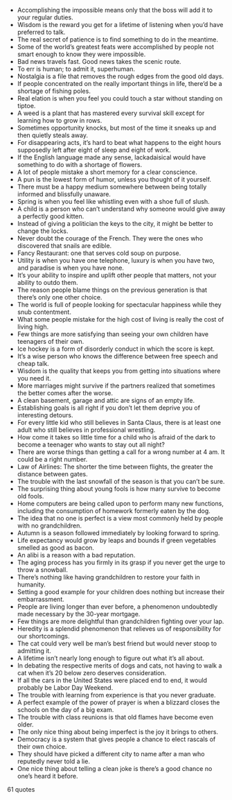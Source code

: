  - Accomplishing the impossible means only that the boss will add it to your regular duties.
 - Wisdom is the reward you get for a lifetime of listening when you’d have preferred to talk.
 - The real secret of patience is to find something to do in the meantime.
 - Some of the world’s greatest feats were accomplished by people not smart enough to know they were impossible.
 - Bad news travels fast. Good news takes the scenic route.
 - To err is human; to admit it, superhuman.
 - Nostalgia is a file that removes the rough edges from the good old days.
 - If people concentrated on the really important things in life, there’d be a shortage of fishing poles.
 - Real elation is when you feel you could touch a star without standing on tiptoe.
 - A weed is a plant that has mastered every survival skill except for learning how to grow in rows.
 - Sometimes opportunity knocks, but most of the time it sneaks up and then quietly steals away.
 - For disappearing acts, it’s hard to beat what happens to the eight hours supposedly left after eight of sleep and eight of work.
 - If the English language made any sense, lackadaisical would have something to do with a shortage of flowers.
 - A lot of people mistake a short memory for a clear conscience.
 - A pun is the lowest form of humor, unless you thought of it yourself.
 - There must be a happy medium somewhere between being totally informed and blissfully unaware.
 - Spring is when you feel like whistling even with a shoe full of slush.
 - A child is a person who can’t understand why someone would give away a perfectly good kitten.
 - Instead of giving a politician the keys to the city, it might be better to change the locks.
 - Never doubt the courage of the French. They were the ones who discovered that snails are edible.
 - Fancy Restaurant: one that serves cold soup on purpose.
 - Utility is when you have one telephone, luxury is when you have two, and paradise is when you have none.
 - It’s your ability to inspire and uplift other people that matters, not your ability to outdo them.
 - The reason people blame things on the previous generation is that there’s only one other choice.
 - The world is full of people looking for spectacular happiness while they snub contentment.
 - What some people mistake for the high cost of living is really the cost of living high.
 - Few things are more satisfying than seeing your own children have teenagers of their own.
 - Ice hockey is a form of disorderly conduct in which the score is kept.
 - It’s a wise person who knows the difference between free speech and cheap talk.
 - Wisdom is the quality that keeps you from getting into situations where you need it.
 - More marriages might survive if the partners realized that sometimes the better comes after the worse.
 - A clean basement, garage and attic are signs of an empty life.
 - Establishing goals is all right if you don’t let them deprive you of interesting detours.
 - For every little kid who still believes in Santa Claus, there is at least one adult who still believes in professional wrestling.
 - How come it takes so little time for a child who is afraid of the dark to become a teenager who wants to stay out all night?
 - There are worse things than getting a call for a wrong number at 4 am. It could be a right number.
 - Law of Airlines: The shorter the time between flights, the greater the distance between gates.
 - The trouble with the last snowfall of the season is that you can’t be sure.
 - The surprising thing about young fools is how many survive to become old fools.
 - Home computers are being called upon to perform many new functions, including the consumption of homework formerly eaten by the dog.
 - The idea that no one is perfect is a view most commonly held by people with no grandchildren.
 - Autumn is a season followed immediately by looking forward to spring.
 - Life expectancy would grow by leaps and bounds if green vegetables smelled as good as bacon.
 - An alibi is a reason with a bad reputation.
 - The aging process has you firmly in its grasp if you never get the urge to throw a snowball.
 - There’s nothing like having grandchildren to restore your faith in humanity.
 - Setting a good example for your children does nothing but increase their embarrassment.
 - People are living longer than ever before, a phenomenon undoubtedly made necessary by the 30-year mortgage.
 - Few things are more delightful than grandchildren fighting over your lap.
 - Heredity is a splendid phenomenon that relieves us of responsibility for our shortcomings.
 - The cat could very well be man’s best friend but would never stoop to admitting it.
 - A lifetime isn’t nearly long enough to figure out what it’s all about.
 - In debating the respective merits of dogs and cats, not having to walk a cat when it’s 20 below zero deserves consideration.
 - If all the cars in the United States were placed end to end, it would probably be Labor Day Weekend.
 - The trouble with learning from experience is that you never graduate.
 - A perfect example of the power of prayer is when a blizzard closes the schools on the day of a big exam.
 - The trouble with class reunions is that old flames have become even older.
 - The only nice thing about being imperfect is the joy it brings to others.
 - Democracy is a system that gives people a chance to elect rascals of their own choice.
 - They should have picked a different city to name after a man who reputedly never told a lie.
 - One nice thing about telling a clean joke is there’s a good chance no one’s heard it before.

61 quotes